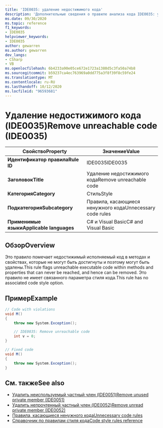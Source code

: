 ```yaml
---
title: 'IDE0035: удаление недостижимого кода'
description: 'Дополнительные сведения о правиле анализа кода IDE0035: удаление недостижимого кода'
ms.date: 09/30/2020
ms.topic: reference
f1_keywords:
- IDE0035
helpviewer_keywords:
- IDE0035
author: gewarren
ms.author: gewarren
dev_langs:
- CSharp
- VB
ms.openlocfilehash: 6b4233a90e05ce672e1723a1380d5c3fa50a74b8
ms.sourcegitcommit: b59237ca4ec763969a0dd775a3f8f39f8c59fe24
ms.translationtype: MT
ms.contentlocale: ru-RU
ms.lasthandoff: 10/12/2020
ms.locfileid: "96593681"
---
```

# <a name="remove-unreachable-code-ide0035"></a><span data-ttu-id="d6179-103">Удаление недостижимого кода (IDE0035)</span><span class="sxs-lookup"><span data-stu-id="d6179-103">Remove unreachable code (IDE0035)</span></span>

|<span data-ttu-id="d6179-104">Свойство</span><span class="sxs-lookup"><span data-stu-id="d6179-104">Property</span></span>|<span data-ttu-id="d6179-105">Значение</span><span class="sxs-lookup"><span data-stu-id="d6179-105">Value</span></span>|
|-|-|
| <span data-ttu-id="d6179-106">**Идентификатор правила**</span><span class="sxs-lookup"><span data-stu-id="d6179-106">**Rule ID**</span></span> | <span data-ttu-id="d6179-107">IDE0035</span><span class="sxs-lookup"><span data-stu-id="d6179-107">IDE0035</span></span> |
| <span data-ttu-id="d6179-108">**Заголовок**</span><span class="sxs-lookup"><span data-stu-id="d6179-108">**Title**</span></span> | <span data-ttu-id="d6179-109">Удаление недостижимого кода</span><span class="sxs-lookup"><span data-stu-id="d6179-109">Remove unreachable code</span></span> |
| <span data-ttu-id="d6179-110">**Категория**</span><span class="sxs-lookup"><span data-stu-id="d6179-110">**Category**</span></span> | <span data-ttu-id="d6179-111">Стиль</span><span class="sxs-lookup"><span data-stu-id="d6179-111">Style</span></span> |
| <span data-ttu-id="d6179-112">**Подкатегория**</span><span class="sxs-lookup"><span data-stu-id="d6179-112">**Subcategory**</span></span> | <span data-ttu-id="d6179-113">Правила, касающиеся ненужного кода</span><span class="sxs-lookup"><span data-stu-id="d6179-113">Unnecessary code rules</span></span> |
| <span data-ttu-id="d6179-114">**Применимые языки**</span><span class="sxs-lookup"><span data-stu-id="d6179-114">**Applicable languages**</span></span> | <span data-ttu-id="d6179-115">C# и Visual Basic</span><span class="sxs-lookup"><span data-stu-id="d6179-115">C# and Visual Basic</span></span> |

## <a name="overview"></a><span data-ttu-id="d6179-116">Обзор</span><span class="sxs-lookup"><span data-stu-id="d6179-116">Overview</span></span>

<span data-ttu-id="d6179-117">Это правило помечает недостижимый исполняемый код в методах и свойствах, которые не могут быть достигнуты и поэтому могут быть удалены.</span><span class="sxs-lookup"><span data-stu-id="d6179-117">This rule flags unreachable executable code within methods and properties that can never be reached, and hence can be removed.</span></span> <span data-ttu-id="d6179-118">Это правило не имеет связанного параметра стиля кода.</span><span class="sxs-lookup"><span data-stu-id="d6179-118">This rule has no associated code style option.</span></span>

## <a name="example"></a><span data-ttu-id="d6179-119">Пример</span><span class="sxs-lookup"><span data-stu-id="d6179-119">Example</span></span>

```csharp
// Code with violations
void M()
{
    throw new System.Exception();

    // IDE0035: Remove unreachable code
    int v = 0;
}

// Fixed code
void M()
{
    throw new System.Exception();
}
```

## <a name="see-also"></a><span data-ttu-id="d6179-120">См. также</span><span class="sxs-lookup"><span data-stu-id="d6179-120">See also</span></span>

- [<span data-ttu-id="d6179-121">Удалить неиспользуемый частный член (IDE0051)</span><span class="sxs-lookup"><span data-stu-id="d6179-121">Remove unused private member (IDE0051)</span></span>](ide0051.md)
- [<span data-ttu-id="d6179-122">Удалить непрочтенный частный член (IDE0052)</span><span class="sxs-lookup"><span data-stu-id="d6179-122">Remove unread private member (IDE0052)</span></span>](ide0052.md)
- [<span data-ttu-id="d6179-123">Правила, касающиеся ненужного кода</span><span class="sxs-lookup"><span data-stu-id="d6179-123">Unnecessary code rules</span></span>](unnecessary-code-rules.md)
- [<span data-ttu-id="d6179-124">Справочник по правилам стиля кода</span><span class="sxs-lookup"><span data-stu-id="d6179-124">Code style rules reference</span></span>](index.md)
